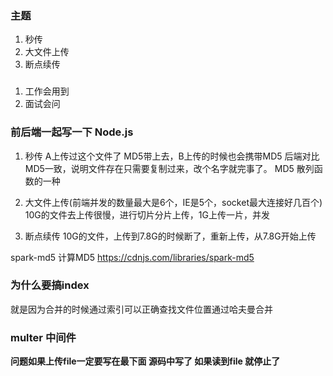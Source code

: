 ### 主题

1. 秒传
2. 大文件上传
3. 断点续传



### 
1. 工作会用到
2. 面试会问

### 前后端一起写一下 Node.js


1. 秒传
A上传过这个文件了 MD5带上去，B上传的时候也会携带MD5 后端对比MD5一致，说明文件存在只需要复制过来，改个名字就完事了。
MD5 散列函数的一种
2. 大文件上传(前端并发的数量最大是6个，IE是5个，socket最大连接好几百个)
10G的文件去上传很慢，进行切片分片上传，1G上传一片，并发

3. 断点续传
10G的文件，上传到7.8G的时候断了，重新上传，从7.8G开始上传


spark-md5 计算MD5
https://cdnjs.com/libraries/spark-md5


### 为什么要搞index

就是因为合并的时候通过索引可以正确查找文件位置通过哈夫曼合并


### multer 中间件

**问题如果上传file一定要写在最下面 源码中写了 如果读到file 就停止了**





